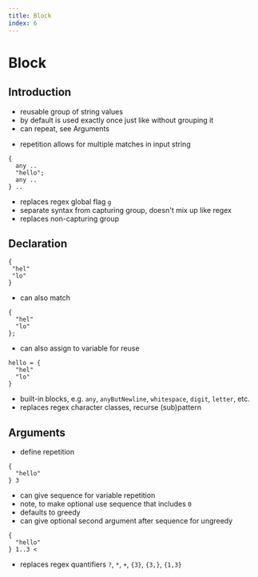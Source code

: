 ```yaml
---
title: Block
index: 6
---
```

# Block



## Introduction

- reusable group of string values
- by default is used exactly once just like without grouping it
- can repeat, see Arguments
<!-- todo: does this really cover all grouping functionality of regex? -->
- repetition allows for multiple matches in input string

```
{
  any ..
  "hello";
  any ..
} ..
```

- replaces regex global flag `g`
- separate syntax from capturing group, doesn't mix up like regex
- replaces non-capturing group



## Declaration

```
{
 "hel"
 "lo"
}
```

- can also match

```
{
  "hel"
  "lo"
};
```

- can also assign to variable for reuse

```
hello = {
  "hel"
  "lo"
}
```

- built-in blocks, e.g. `any`, `anyButNewline`, `whitespace`, `digit`, `letter`, etc.
- replaces regex character classes, recurse (sub)pattern



## Arguments

<!-- todo: allow it for string values in general? would also allow it for "hello", also clarify that purpose of block is logical grouping -->
- define repetition

```
{
  "hello"
} 3
```

- can give sequence for variable repetition
- note, to make optional use sequence that includes `0`
- defaults to greedy
- can give optional second argument after sequence for ungreedy

```
{
  "hello"
} 1..3 <
```

- replaces regex quantifiers `?`, `*`, `+`, `{3}`, `{3,}`, `{1,3}` 
